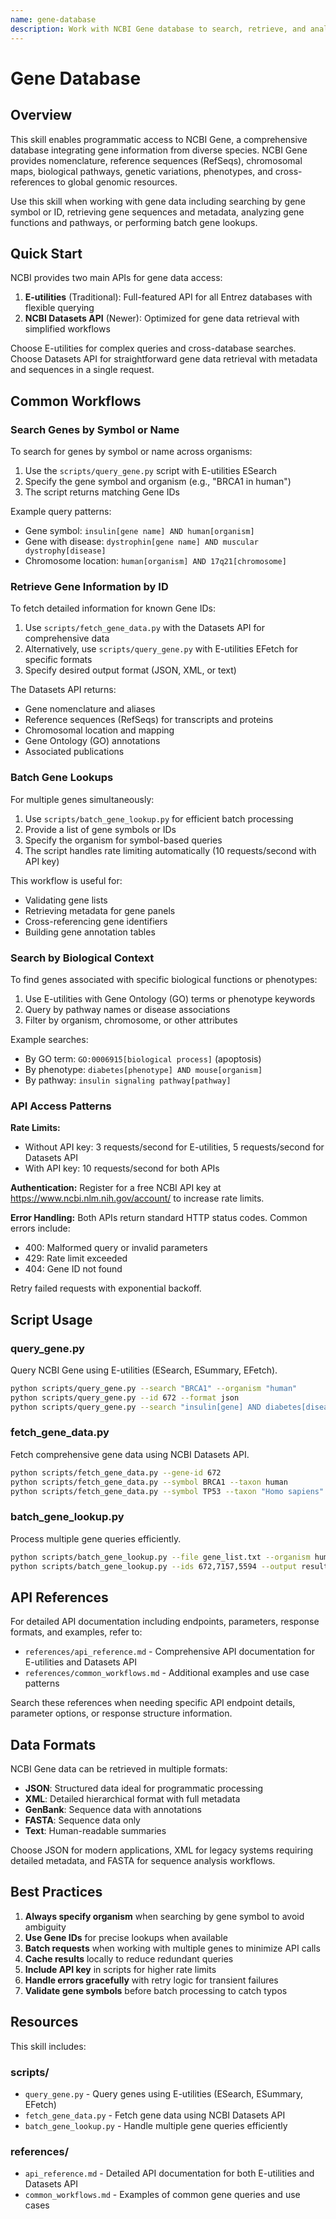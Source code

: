 ```yaml
---
name: gene-database
description: Work with NCBI Gene database to search, retrieve, and analyze gene information including nomenclature, sequences, variations, phenotypes, and pathways. This skill should be used when querying gene databases, looking up gene symbols or IDs, retrieving gene sequences or metadata, analyzing gene functions, or accessing NCBI Gene programmatically using E-utilities or Datasets API.
---
```


# Gene Database

## Overview

This skill enables programmatic access to NCBI Gene, a comprehensive database integrating gene information from diverse species. NCBI Gene provides nomenclature, reference sequences (RefSeqs), chromosomal maps, biological pathways, genetic variations, phenotypes, and cross-references to global genomic resources.

Use this skill when working with gene data including searching by gene symbol or ID, retrieving gene sequences and metadata, analyzing gene functions and pathways, or performing batch gene lookups.

## Quick Start

NCBI provides two main APIs for gene data access:

1. **E-utilities** (Traditional): Full-featured API for all Entrez databases with flexible querying
2. **NCBI Datasets API** (Newer): Optimized for gene data retrieval with simplified workflows

Choose E-utilities for complex queries and cross-database searches. Choose Datasets API for straightforward gene data retrieval with metadata and sequences in a single request.

## Common Workflows

### Search Genes by Symbol or Name

To search for genes by symbol or name across organisms:

1. Use the `scripts/query_gene.py` script with E-utilities ESearch
2. Specify the gene symbol and organism (e.g., "BRCA1 in human")
3. The script returns matching Gene IDs

Example query patterns:
- Gene symbol: `insulin[gene name] AND human[organism]`
- Gene with disease: `dystrophin[gene name] AND muscular dystrophy[disease]`
- Chromosome location: `human[organism] AND 17q21[chromosome]`

### Retrieve Gene Information by ID

To fetch detailed information for known Gene IDs:

1. Use `scripts/fetch_gene_data.py` with the Datasets API for comprehensive data
2. Alternatively, use `scripts/query_gene.py` with E-utilities EFetch for specific formats
3. Specify desired output format (JSON, XML, or text)

The Datasets API returns:
- Gene nomenclature and aliases
- Reference sequences (RefSeqs) for transcripts and proteins
- Chromosomal location and mapping
- Gene Ontology (GO) annotations
- Associated publications

### Batch Gene Lookups

For multiple genes simultaneously:

1. Use `scripts/batch_gene_lookup.py` for efficient batch processing
2. Provide a list of gene symbols or IDs
3. Specify the organism for symbol-based queries
4. The script handles rate limiting automatically (10 requests/second with API key)

This workflow is useful for:
- Validating gene lists
- Retrieving metadata for gene panels
- Cross-referencing gene identifiers
- Building gene annotation tables

### Search by Biological Context

To find genes associated with specific biological functions or phenotypes:

1. Use E-utilities with Gene Ontology (GO) terms or phenotype keywords
2. Query by pathway names or disease associations
3. Filter by organism, chromosome, or other attributes

Example searches:
- By GO term: `GO:0006915[biological process]` (apoptosis)
- By phenotype: `diabetes[phenotype] AND mouse[organism]`
- By pathway: `insulin signaling pathway[pathway]`

### API Access Patterns

**Rate Limits:**
- Without API key: 3 requests/second for E-utilities, 5 requests/second for Datasets API
- With API key: 10 requests/second for both APIs

**Authentication:**
Register for a free NCBI API key at https://www.ncbi.nlm.nih.gov/account/ to increase rate limits.

**Error Handling:**
Both APIs return standard HTTP status codes. Common errors include:
- 400: Malformed query or invalid parameters
- 429: Rate limit exceeded
- 404: Gene ID not found

Retry failed requests with exponential backoff.

## Script Usage

### query_gene.py

Query NCBI Gene using E-utilities (ESearch, ESummary, EFetch).

```bash
python scripts/query_gene.py --search "BRCA1" --organism "human"
python scripts/query_gene.py --id 672 --format json
python scripts/query_gene.py --search "insulin[gene] AND diabetes[disease]"
```

### fetch_gene_data.py

Fetch comprehensive gene data using NCBI Datasets API.

```bash
python scripts/fetch_gene_data.py --gene-id 672
python scripts/fetch_gene_data.py --symbol BRCA1 --taxon human
python scripts/fetch_gene_data.py --symbol TP53 --taxon "Homo sapiens" --output json
```

### batch_gene_lookup.py

Process multiple gene queries efficiently.

```bash
python scripts/batch_gene_lookup.py --file gene_list.txt --organism human
python scripts/batch_gene_lookup.py --ids 672,7157,5594 --output results.json
```

## API References

For detailed API documentation including endpoints, parameters, response formats, and examples, refer to:

- `references/api_reference.md` - Comprehensive API documentation for E-utilities and Datasets API
- `references/common_workflows.md` - Additional examples and use case patterns

Search these references when needing specific API endpoint details, parameter options, or response structure information.

## Data Formats

NCBI Gene data can be retrieved in multiple formats:

- **JSON**: Structured data ideal for programmatic processing
- **XML**: Detailed hierarchical format with full metadata
- **GenBank**: Sequence data with annotations
- **FASTA**: Sequence data only
- **Text**: Human-readable summaries

Choose JSON for modern applications, XML for legacy systems requiring detailed metadata, and FASTA for sequence analysis workflows.

## Best Practices

1. **Always specify organism** when searching by gene symbol to avoid ambiguity
2. **Use Gene IDs** for precise lookups when available
3. **Batch requests** when working with multiple genes to minimize API calls
4. **Cache results** locally to reduce redundant queries
5. **Include API key** in scripts for higher rate limits
6. **Handle errors gracefully** with retry logic for transient failures
7. **Validate gene symbols** before batch processing to catch typos

## Resources

This skill includes:

### scripts/
- `query_gene.py` - Query genes using E-utilities (ESearch, ESummary, EFetch)
- `fetch_gene_data.py` - Fetch gene data using NCBI Datasets API
- `batch_gene_lookup.py` - Handle multiple gene queries efficiently

### references/
- `api_reference.md` - Detailed API documentation for both E-utilities and Datasets API
- `common_workflows.md` - Examples of common gene queries and use cases
